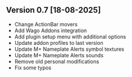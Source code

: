 ## Version 0.7 [18-08-2025]
- Change ActionBar movers
- Add Wago Addons integration
- Add plugin setup menu with additional options
- Update addon profiles to last version
- Update M+ Nameplate Alerts symbol textures
- Update M+ Nameplate Alerts sounds
- Remove old personal modifications
- Fix some typos
